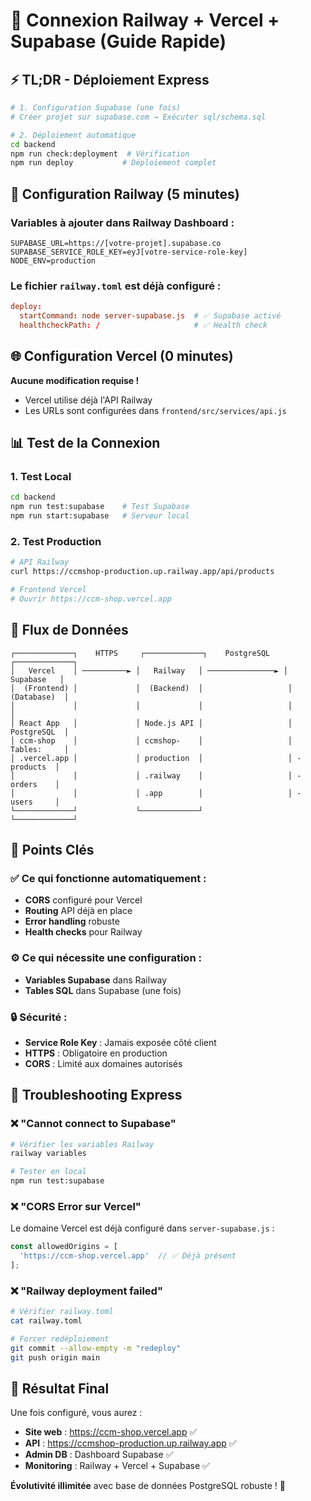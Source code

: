 # 🚀 Connexion Railway + Vercel + Supabase (Guide Rapide)

## ⚡ TL;DR - Déploiement Express

```bash
# 1. Configuration Supabase (une fois)
# Créer projet sur supabase.com → Exécuter sql/schema.sql

# 2. Déploiement automatique
cd backend
npm run check:deployment  # Vérification
npm run deploy           # Déploiement complet
```

## 🔧 Configuration Railway (5 minutes)

### Variables à ajouter dans Railway Dashboard :
```env
SUPABASE_URL=https://[votre-projet].supabase.co
SUPABASE_SERVICE_ROLE_KEY=eyJ[votre-service-role-key]
NODE_ENV=production
```

### Le fichier `railway.toml` est déjà configuré :
```toml
deploy:
  startCommand: node server-supabase.js  # ✅ Supabase activé
  healthcheckPath: /                     # ✅ Health check
```

## 🌐 Configuration Vercel (0 minutes)

**Aucune modification requise !** 
- Vercel utilise déjà l'API Railway
- Les URLs sont configurées dans `frontend/src/services/api.js`

## 📊 Test de la Connexion

### 1. Test Local
```bash
cd backend
npm run test:supabase    # Test Supabase
npm run start:supabase   # Serveur local
```

### 2. Test Production
```bash
# API Railway
curl https://ccmshop-production.up.railway.app/api/products

# Frontend Vercel
# Ouvrir https://ccm-shop.vercel.app
```

## 🔄 Flux de Données

```
┌─────────────┐    HTTPS     ┌─────────────┐    PostgreSQL    ┌─────────────┐
│   Vercel    │ ──────────► │   Railway   │ ───────────────► │  Supabase   │
│  (Frontend) │             │  (Backend)  │                   │ (Database)  │
│             │             │             │                   │             │
│ React App   │             │ Node.js API │                   │ PostgreSQL  │
│ ccm-shop    │             │ ccmshop-    │                   │ Tables:     │
│ .vercel.app │             │ production  │                   │ - products  │
│             │             │ .railway    │                   │ - orders    │
│             │             │ .app        │                   │ - users     │
└─────────────┘             └─────────────┘                   └─────────────┘
```

## 🎯 Points Clés

### ✅ Ce qui fonctionne automatiquement :
- **CORS** configuré pour Vercel
- **Routing** API déjà en place
- **Error handling** robuste
- **Health checks** pour Railway

### ⚙️ Ce qui nécessite une configuration :
- **Variables Supabase** dans Railway
- **Tables SQL** dans Supabase (une fois)

### 🔒 Sécurité :
- **Service Role Key** : Jamais exposée côté client
- **HTTPS** : Obligatoire en production
- **CORS** : Limité aux domaines autorisés

## 🚨 Troubleshooting Express

### ❌ "Cannot connect to Supabase"
```bash
# Vérifier les variables Railway
railway variables

# Tester en local
npm run test:supabase
```

### ❌ "CORS Error sur Vercel"
Le domaine Vercel est déjà configuré dans `server-supabase.js` :
```javascript
const allowedOrigins = [
  'https://ccm-shop.vercel.app'  // ✅ Déjà présent
];
```

### ❌ "Railway deployment failed"
```bash
# Vérifier railway.toml
cat railway.toml

# Forcer redéploiement
git commit --allow-empty -m "redeploy"
git push origin main
```

## 🎉 Résultat Final

Une fois configuré, vous aurez :
- **Site web** : https://ccm-shop.vercel.app ✅
- **API** : https://ccmshop-production.up.railway.app ✅  
- **Admin DB** : Dashboard Supabase ✅
- **Monitoring** : Railway + Vercel + Supabase ✅

**Évolutivité illimitée** avec base de données PostgreSQL robuste ! 🚀
